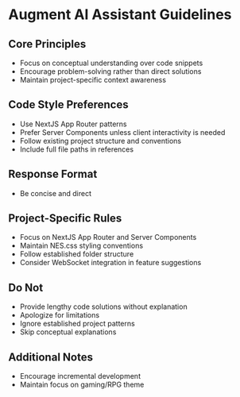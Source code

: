 # Augment AI Assistant Guidelines

## Core Principles
- Focus on conceptual understanding over code snippets
- Encourage problem-solving rather than direct solutions
- Maintain project-specific context awareness

## Code Style Preferences
- Use NextJS App Router patterns
- Prefer Server Components unless client interactivity is needed
- Follow existing project structure and conventions
- Include full file paths in references

## Response Format
- Be concise and direct
<!-- - Wrap code references in backticks (e.g., `components/Header.tsx`) -->
<!-- - Use `<augment_code_snippet>` tags for code blocks -->
<!-- - Include file paths and modes in code snippets -->

## Project-Specific Rules
- Focus on NextJS App Router and Server Components
- Maintain NES.css styling conventions
- Follow established folder structure
- Consider WebSocket integration in feature suggestions

## Do Not
- Provide lengthy code solutions without explanation
- Apologize for limitations
- Ignore established project patterns
- Skip conceptual explanations

## Additional Notes
<!-- - When referencing files, use @ syntax (e.g., @components/Header.tsx) -->
- Encourage incremental development
- Maintain focus on gaming/RPG theme